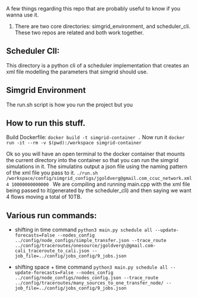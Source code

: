 A few things regarding this repo that are probably useful to know if you wanna use it.

1. There are two core directories: simgrid_environment, and scheduler_cli. These two repos are related and both work
   together.

## Scheduler ClI:

This directory is a python cli of a scheduler implementation that creates an xml file modelling the parameters that
simgrid should use.

## Simgrid Environment

The run.sh script is how you run the project but you

## How to run this stuff.

Build Dockerfile:
```docker build -t simgrid-container .```
Now run it
```docker run -it --rm -v $(pwd):/workspace simgrid-container```

Ok so you will have an open terminal to the docker container that mounts the current directory into the container so
that you can run the simgrid simulations in it.
The simulatins output a json file using the naming pattern of the xml file you pass to it.
```./run.sh /workspace/config/simgrid_configs/jgoldverg@gmail.com_ccuc_network.xml 4 10000000000000 ```
We are compiling and running main.cpp with the xml file being passed to it(generated by the scheduler_cli) and then
saying we want 4 flows moving a total of 10TB.

## Various run commands:
- shifting in time command 
```python3 main.py schedule all --update-forecasts=False --nodes_config ../config/node_configs/simple_transfer.json --trace_route ../config/traceroutes/onesource/jgoldverg\@gmail.com-cali_traceroute_to_cali.json --job_file=../config/jobs_config/9_jobs.json```

- shifting space + time command 
```python3 main.py schedule all --update-forecasts=False --nodes_config ../config/node_configs/nodes_config.json --trace_route ../config/traceroutes/many_sources_to_one_transfer_node/ --job_file=../config/jobs_config/9_jobs.json```